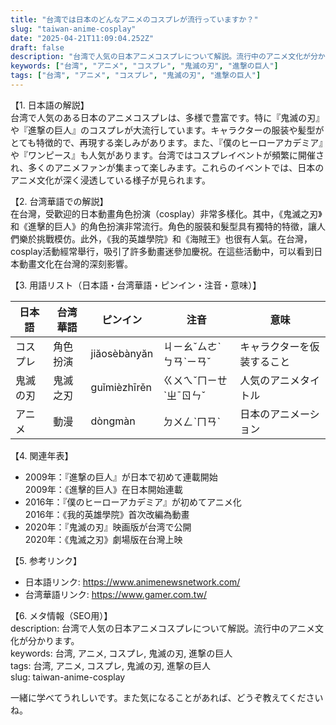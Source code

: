 ```yaml
---
title: "台湾では日本のどんなアニメのコスプレが流行っていますか？"
slug: "taiwan-anime-cosplay"
date: "2025-04-21T11:09:04.252Z"
draft: false
description: "台湾で人気の日本アニメコスプレについて解説。流行中のアニメ文化が分かります。"
keywords: ["台湾", "アニメ", "コスプレ", "鬼滅の刃", "進撃の巨人"]
tags: ["台湾", "アニメ", "コスプレ", "鬼滅の刃", "進撃の巨人"]
---
```


【1. 日本語の解説】  
台湾で人気のある日本のアニメコスプレは、多様で豊富です。特に『鬼滅の刃』や『進撃の巨人』のコスプレが大流行しています。キャラクターの服装や髪型がとても特徴的で、再現する楽しみがあります。また、『僕のヒーローアカデミア』や『ワンピース』も人気があります。台湾ではコスプレイベントが頻繁に開催され、多くのアニメファンが集まって楽しみます。これらのイベントでは、日本のアニメ文化が深く浸透している様子が見られます。

【2. 台湾華語での解説】  
在台灣，受歡迎的日本動畫角色扮演（cosplay）非常多樣化。其中，《鬼滅之刃》和《進擊的巨人》的角色扮演非常流行。角色的服裝和髮型具有獨特的特徵，讓人們樂於挑戰模仿。此外，《我的英雄學院》和《海賊王》也很有人氣。在台灣，cosplay活動經常舉行，吸引了許多動畫迷參加慶祝。在這些活動中，可以看到日本動畫文化在台灣的深刻影響。

【3. 用語リスト（日本語・台湾華語・ピンイン・注音・意味）】  

| 日本語      | 台湾華語      | ピンイン      | 注音       | 意味                       |
|-------------|-------------|-------------|------------|--------------------------|
| コスプレ    | 角色扮演     | jiăosèbànyăn | ㄐㄧㄠˇㄙㄜˋㄅㄢˋㄧㄢˇ | キャラクターを仮装すること |
| 鬼滅の刃    | 鬼滅之刃     | guǐmièzhīrěn | ㄍㄨㄟˇㄇㄧㄝˋㄓˉㄖㄣˇ | 人気のアニメタイトル       |
| アニメ      | 動漫         | dòngmàn      | ㄉㄨㄥˋㄇㄢˋ | 日本のアニメーション     |

【4. 関連年表】  
- 2009年：『進撃の巨人』が日本で初めて連載開始  
  2009年：《進擊的巨人》在日本開始連載  
- 2016年：『僕のヒーローアカデミア』が初めてアニメ化  
  2016年：《我的英雄學院》首次改編為動畫  
- 2020年：『鬼滅の刃』映画版が台湾で公開  
  2020年：《鬼滅之刃》劇場版在台灣上映  

【5. 参考リンク】  
- 日本語リンク: https://www.animenewsnetwork.com/  
- 台湾華語リンク: https://www.gamer.com.tw/  

【6. メタ情報（SEO用）】  
description: 台湾で人気の日本アニメコスプレについて解説。流行中のアニメ文化が分かります。  
keywords: 台湾, アニメ, コスプレ, 鬼滅の刃, 進撃の巨人  
tags: 台湾, アニメ, コスプレ, 鬼滅の刃, 進撃の巨人  
slug: taiwan-anime-cosplay

一緒に学べてうれしいです。また気になることがあれば、どうぞ教えてくださいね。